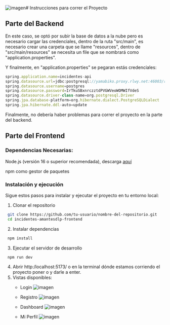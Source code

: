 ![imagen](https://github.com/user-attachments/assets/f75192d3-53e4-45e0-8753-384b28bdb595)# Instrucciones para correr el Proyecto

## Parte del Backend

En este caso, se optó por subir la base de datos a la nube pero es necesario cargar las credenciales, dentro de la ruta "src/main", es necesario crear una carpeta que se llame "resources", dentro de "src/main/resources" se necesita un file que se nombrará como "application.properties".

Y finalmente, en "application.properties" se pegaran estás credenciales:

```javascript
spring.application.name=incidentes-api
spring.datasource.url=jdbc:postgresql://yamabiko.proxy.rlwy.net:46003/railway
spring.datasource.username=postgres
spring.datasource.password=IrTkuSBxnrczztdPVGWVeoWOMWIfVdeS
spring.datasource.driver-class-name=org.postgresql.Driver
spring.jpa.database-platform=org.hibernate.dialect.PostgreSQLDialect
spring.jpa.hibernate.ddl-auto=update
```

Finalmente, no debería haber problemas para correr el proyecto en la parte del backend.

## Parte del Frontend 

### Dependencias Necesarias:

Node.js (versión 16 o superior recomendada), descarga [aquí](https://nodejs.org/es/download)

npm como gestor de paquetes

### Instalación y ejecución

Sigue estos pasos para instalar y ejecutar el proyecto en tu entorno local:

1. Clonar el repositorio
```bash
 git clone https://github.com/tu-usuario/nombre-del-repositorio.git
 cd incidentes-amantesdlp-frontend
```

2. Instalar dependencias

```bash
 npm install 
``` 

3. Ejecutar el servidor de desarrollo

```bash
 npm run dev  
```
4. Abrir http:/localhost:5173/ o en la terminal dónde estamos corriendo el proyecto poner o y darle a enter.
5. Vistas disponibles:
    - Login
      ![imagen](https://github.com/user-attachments/assets/842cef85-6840-4a3a-bd0e-8d2453e1decb)

    - Registro
       ![imagen](https://github.com/user-attachments/assets/46aaa4ee-c7c6-4626-acf8-3cea5e2df816)

    - Dashboard
      ![imagen](https://github.com/user-attachments/assets/bf4fdc83-7304-4dc0-81af-26ac5a4bc187)

    - Mi Perfil
      ![imagen](https://github.com/user-attachments/assets/43054a84-4c50-47ca-8741-ac68739ee776)


      
   

